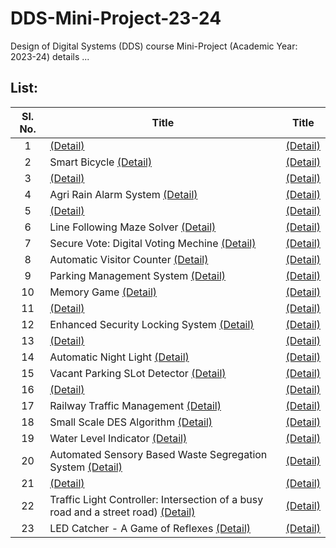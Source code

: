 # DDS-Mini-Project-23-24
Design of Digital Systems (DDS) course Mini-Project (Academic Year: 2023-24) details ...

## List:

| Sl. No. | Title | Title |
| :---: | --- | --- |
| 1 | [(Detail)]() | [(Detail)]() |
| 2 | Smart Bicycle [(Detail)]() | [(Detail)]() |
| 3 | [(Detail)]() | [(Detail)]() |
| 4 | Agri Rain Alarm System [(Detail)]() | [(Detail)]() |
| 5 | [(Detail)]() | [(Detail)]() |
| 6 | Line Following Maze Solver [(Detail)]() | [(Detail)]() |
| 7 | Secure Vote: Digital Voting Mechine [(Detail)]() | [(Detail)]() |
| 8 | Automatic Visitor Counter [(Detail)](https://github.com/brcnitk/DDS-Mini-Project-23-24/tree/main/Team-2) | [(Detail)]() |
| 9 | Parking Management System [(Detail)]() | [(Detail)]() |
| 10 | Memory Game [(Detail)]() | [(Detail)]() |
| 11 | [(Detail)]() | [(Detail)]() |
| 12 | Enhanced Security Locking System [(Detail)]() | [(Detail)]() |
| 13 | [(Detail)]() | [(Detail)]() |
| 14 | Automatic Night Light [(Detail)]() | [(Detail)]() |
| 15 | Vacant Parking SLot Detector [(Detail)]() | [(Detail)]() |
| 16 | [(Detail)]() | [(Detail)]() |
| 17 | Railway Traffic Management [(Detail)]() | [(Detail)]() |
| 18 | Small Scale DES Algorithm [(Detail)]() | [(Detail)]() |
| 19 | Water Level Indicator [(Detail)]() | [(Detail)]() |
| 20 | Automated Sensory Based Waste Segregation System [(Detail)]() | [(Detail)]() |
| 21 | [(Detail)]() | [(Detail)]() |
| 22 | Traffic Light Controller: Intersection of a busy road and a street road) [(Detail)]() | [(Detail)]() |
| 23 | LED Catcher - A Game of Reflexes [(Detail)]() | [(Detail)]() |
